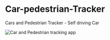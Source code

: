 # Car-pedestrian-Tracker
Cars and Pedestrian Tracker - Self driving Car 


![Car and Pedestrian tracking app](https://github.com/user-attachments/assets/be376e6d-1e33-4c0b-92a6-da281a8773c0)
